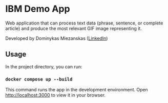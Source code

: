 # IBM Demo App

Web application that can process text data (phrase, sentence, or complete article) and produce the most relevant GIF image representing it.

Developed by Dominykas Miezanskas ([LinkedIn](https://www.linkedin.com/in/dominykas-miezanskas/))

## Usage

In the project directory, you can run:

### `docker compose up --build`

This command runs the app in the development environment. Open [http://localhost:3000](http://localhost:3000) to view it in your browser.
